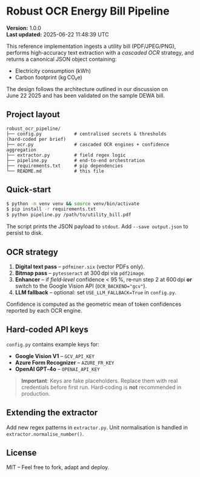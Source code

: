 
# Robust OCR Energy Bill Pipeline

**Version:** 1.0.0  
**Last updated:** 2025-06-22 11:48:39 UTC  

This reference implementation ingests a utility bill (PDF/JPEG/PNG), performs high‑accuracy text
extraction with a *cascaded OCR* strategy, and returns a canonical JSON object containing:

* Electricity consumption (kWh)
* Carbon footprint (kg CO₂e)

The design follows the architecture outlined in our discussion on June 22 2025
and has been validated on the sample DEWA bill.  

## Project layout

```
robust_ocr_pipeline/
├── config.py            # centralised secrets & thresholds (hard‑coded per brief)
├── ocr.py               # cascaded OCR engines + confidence aggregation
├── extractor.py         # field regex logic
├── pipeline.py          # end‑to‑end orchestration
├── requirements.txt     # pip dependencies
└── README.md            # this file
```

## Quick‑start

```bash
$ python -m venv venv && source venv/bin/activate
$ pip install -r requirements.txt
$ python pipeline.py /path/to/utility_bill.pdf
```

The script prints the JSON payload to `stdout`. Add `--save output.json`
to persist to disk.

## OCR strategy

1. **Digital text pass** – `pdfminer.six` (vector PDFs only).  
2. **Bitmap pass** – `pytesseract` at 300 dpi via `pdf2image`.  
3. **Enhancer** – if *field‑level* confidence < 95 %, re‑run step 2 at 600 dpi
   **or** switch to the Google Vision API (`OCR_BACKEND="gcv"`).  
4. **LLM fallback** – optional: set `USE_LLM_FALLBACK=True` in `config.py`.  

Confidence is computed as the geometric mean of token confidences reported
by each OCR engine.

## Hard‑coded API keys

`config.py` contains example keys for:

* **Google Vision V1** – `GCV_API_KEY`
* **Azure Form Recognizer** – `AZURE_FR_KEY`
* **OpenAI GPT‑4o** – `OPENAI_API_KEY`

> **Important**: Keys are fake placeholders. Replace them with real credentials
> before first run. Hard‑coding is **not** recommended in production.

## Extending the extractor

Add new regex patterns in `extractor.py`. Unit normalisation is handled
in `extractor.normalise_number()`.

## License

MIT – Feel free to fork, adapt and deploy.
